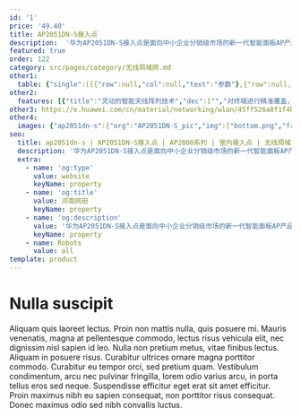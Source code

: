 ```yaml
---
id: '1'
price: '49.40'
title: AP2051DN-S接入点
description:  '华为AP2051DN-S接入点是面向中小企业分销级市场的新一代智能面板AP产品，支持802.11ac Wave 2标准协议，内置智能天线，可有效提升覆盖范围，支持2×2MIMO和两条空间流，整机速率1.267Gbps，适用于酒店客房、学生宿舍、医院病房、小型办公室等房间面积较小，户型较密集场景。'
featured: true
order: 122
category: src/pages/category/无线局域网.md
other1: 
  table: {"single":[[{"row":null,"col":null,"text":"参数"},{"row":null,"col":null,"text":"AP2051DN-S"}],[{"row":null,"col":null,"text":"尺寸（长×宽×高）"},{"row":null,"col":null,"text":"150mm × 86mm × 32.5mm"}],[{"row":null,"col":null,"text":"电源输入"},{"row":null,"col":null,"text":"DC：45.6V~57V\nPoE供电：满足802.3af/at以太网供电标准"}],[{"row":null,"col":null,"text":"最大功耗"},{"row":null,"col":null,"text":"11.5W(不包含USB输出功耗)\n说明：实际最大功耗遵照不同国家和地区法规而有所不同。"}],[{"row":null,"col":null,"text":"接口"},{"row":null,"col":null,"text":"上行GE×1\n下行GE×4\n直通口RJ45×2\nUSB×1"}],[{"row":null,"col":null,"text":"工作温度"},{"row":null,"col":null,"text":"0℃～+40℃"}],[{"row":null,"col":null,"text":"天线类型"},{"row":null,"col":null,"text":"内置智能天线"}],[{"row":null,"col":null,"text":"可同时在线的用户数量"},{"row":null,"col":null,"text":"≤256"}],[{"row":null,"col":null,"text":"最大发射功率"},{"row":null,"col":null,"text":"2.4G：23dBm（组合功率）\n5G：23dBm（组合功率）\n说明：实际发射功率遵照不同国家和地区法规而有所不同。"}],[{"row":null,"col":null,"text":"MIMO:空间流"},{"row":null,"col":null,"text":"2×2:2，整机4条流"}],[{"row":null,"col":null,"text":"无线协议"},{"row":null,"col":null,"text":"802.11a/b/g/n/ac/ac wave2"}],[{"row":null,"col":null,"text":"最高速率"},{"row":null,"col":null,"text":"1.267Gbps"}]]}
other2:
  features: [{"title":"灵动的智能天线阵列技术","dec":["","对终端进行精准覆盖，降低干扰，提升信号质量，信号随用户而动",""]},{"title":"丰富的接口","dec":["","提供1个GE上行，4个GE下行接口，2个RJ45电话直通口（兼容RJ11），USB接口（可用于对外供电或存储）",""]},{"title":"云管理","dec":["","通过华为云管理平台对AP设备及业务进行管理和运维，节省网络运维成本",""]}]
other3: https://e.huawei.com/cn/material/networking/wlan/45ff526a8f1f4bb7b5f6bd22e49f5731
other4:
  images: {"ap2051dn-s":{"org":"AP2051DN-S_pic","img":["bottom.png","front_left.png","front_right.png","front_top.png","rear.png","rear_top.png","right.png","stand_left.png","stand_right.png","top.png"]}}
seo:
  title: ap2051dn-s | AP2051DN-S接入点 | AP2000系列 | 室内接入点 | 无线局域网 | 企业网络
  description: '华为AP2051DN-S接入点是面向中小企业分销级市场的新一代智能面板AP产品，支持802.11ac Wave 2标准协议，内置智能天线，可有效提升覆盖范围，支持2×2MIMO和两条空间流，整机速率1.267Gbps，适用于酒店客房、学生宿舍、医院病房、小型办公室等房间面积较小，户型较密集场景。'
  extra:
    - name: 'og:type'
      value: website
      keyName: property
    - name: 'og:title'
      value: 河南网田
      keyName: property
    - name: 'og:description'
      value: '华为AP2051DN-S接入点是面向中小企业分销级市场的新一代智能面板AP产品，支持802.11ac Wave 2标准协议，内置智能天线，可有效提升覆盖范围，支持2×2MIMO和两条空间流，整机速率1.267Gbps，适用于酒店客房、学生宿舍、医院病房、小型办公室等房间面积较小，户型较密集场景。'
      keyName: property
    - name: Robots
      value: all
template: product
---
```


# Nulla suscipit

Aliquam quis laoreet lectus. Proin non mattis nulla, quis posuere mi. Mauris venenatis, magna at pellentesque commodo, lectus risus vehicula elit, nec dignissim nisl sapien id leo. Nulla non pretium metus, vitae finibus lectus. Aliquam in posuere risus. Curabitur ultrices ornare magna porttitor commodo. Curabitur eu tempor orci, sed pretium quam. Vestibulum condimentum, arcu nec pulvinar fringilla, lorem odio varius arcu, in porta tellus eros sed neque. Suspendisse efficitur eget erat sit amet efficitur. Proin maximus nibh eu sapien consequat, non porttitor risus consequat. Donec maximus odio sed nibh convallis luctus.